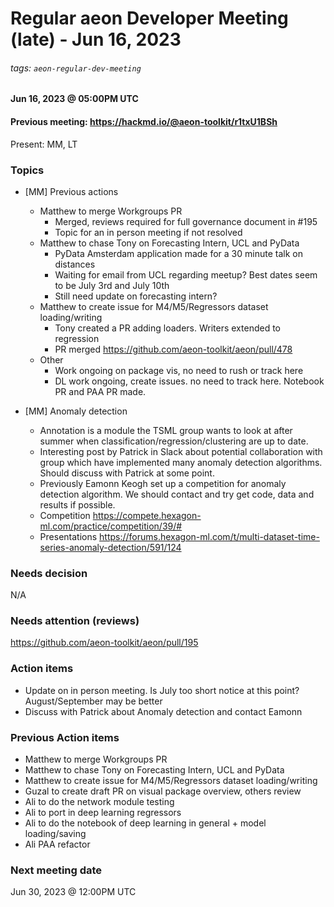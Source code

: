 # Regular aeon Developer Meeting (late) - Jun 16, 2023
###### tags: `aeon-regular-dev-meeting`

#### Jun 16, 2023 @ 05:00PM UTC
#### Previous meeting: https://hackmd.io/@aeon-toolkit/r1txU1BSh

Present: MM, LT

### Topics

- [MM] Previous actions
    - Matthew to merge Workgroups PR
        - Merged, reviews required for full governance document in #195
        - Topic for an in person meeting if not resolved
    - Matthew to chase Tony on Forecasting Intern, UCL and PyData
        - PyData Amsterdam application made for a 30 minute talk on distances
        - Waiting for email from UCL regarding meetup? Best dates seem to be July 3rd and July 10th
        - Still need update on forecasting intern?
    - Matthew to create issue for M4/M5/Regressors dataset loading/writing
        - Tony created a PR adding loaders. Writers extended to regression
        - PR merged https://github.com/aeon-toolkit/aeon/pull/478
    - Other
        - Work ongoing on package vis, no need to rush or track here
        - DL work ongoing, create issues. no need to track here. Notebook PR and PAA PR made.

- [MM] Anomaly detection
    - Annotation is a module the TSML group wants to look at after summer when classification/regression/clustering are up to date.
    - Interesting post by Patrick in Slack about potential collaboration with group which have implemented many anomaly detection algorithms. Should discuss with Patrick at some point.
    - Previously Eamonn Keogh set up a competition for anomaly detection algorithm. We should contact and try get code, data and results if possible.
    - Competition https://compete.hexagon-ml.com/practice/competition/39/#
    - Presentations https://forums.hexagon-ml.com/t/multi-dataset-time-series-anomaly-detection/591/124 

### Needs decision

N/A

### Needs attention (reviews)

https://github.com/aeon-toolkit/aeon/pull/195

### Action items

- Update on in person meeting. Is July too short notice at this point? August/September may be better
- Discuss with Patrick about Anomaly detection and contact Eamonn

### Previous Action items

- Matthew to merge Workgroups PR
- Matthew to chase Tony on Forecasting Intern, UCL and PyData
- Matthew to create issue for M4/M5/Regressors dataset loading/writing
- Guzal to create draft PR on visual package overview, others review
- Ali to do the network module testing
- Ali to port in deep learning regressors
- Ali to do the notebook of deep learning in general + model loading/saving
- Ali PAA refactor

### Next meeting date

Jun 30, 2023 @ 12:00PM UTC
